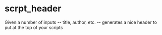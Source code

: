 # scrpt_header
Given a number of inputs -- title, author, etc. -- generates a nice header to put at the top of your scripts
